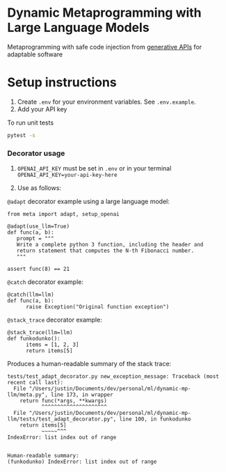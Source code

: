 # Dynamic Metaprogramming with Large Language Models
Metaprogramming with safe code injection from [generative APIs](https://github.com/ch3njust1n/generative-api) for adaptable software

# Setup instructions
1. Create `.env` for your environment variables. See `.env.example`.
2. Add your API key

To run unit tests

```bash
pytest -s
```

### Decorator usage

1. `OPENAI_API_KEY` must be set in `.env` or in your terminal `OPENAI_API_KEY=your-api-key-here`

2. Use as follows:

`@adapt` decorator example using a large language model:
```
from meta import adapt, setup_openai

@adapt(use_llm=True)
def func(a, b):
   prompt = """
   Write a complete python 3 function, including the header and
   return statement that computes the N-th Fibonacci number.
   """

assert func(8) == 21
```

`@catch` decorator example:
```
@catch(llm=llm)
def func(a, b):
      raise Exception("Original function exception")
```

`@stack_trace` decorator example:
```
@stack_trace(llm=llm)
def funkodunko():
      items = [1, 2, 3]
      return items[5]
```

Produces a human-readable summary of the stack trace:
```
tests/test_adapt_decorator.py new_exception_message: Traceback (most recent call last):
  File "/Users/justin/Documents/dev/personal/ml/dynamic-mp-llm/meta.py", line 173, in wrapper
    return func(*args, **kwargs)
           ^^^^^^^^^^^^^^^^^^^^^
  File "/Users/justin/Documents/dev/personal/ml/dynamic-mp-llm/tests/test_adapt_decorator.py", line 100, in funkodunko
    return items[5]
           ~~~~~^^^
IndexError: list index out of range


Human-readable summary:
(funkodunko) IndexError: list index out of range
```